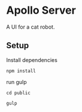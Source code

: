 # Apollo Server

A UI for a cat robot.

## Setup

Install dependencies

    npm install
    
run gulp

    cd public

    gulp